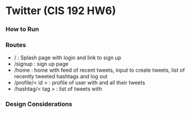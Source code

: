 # Twitter (CIS 192 HW6)

### How to Run


### Routes
* / : Splash page with login and link to sign up
* /signup : sign up page
* /home : home with feed of recent tweets, input to create tweets, list of recently tweeted hashtags and log out 
* /profile/< id > : profile of user with <id> and all their tweets
* /hashtag/< tag > : list of tweets with <tag>

### Design Considerations
